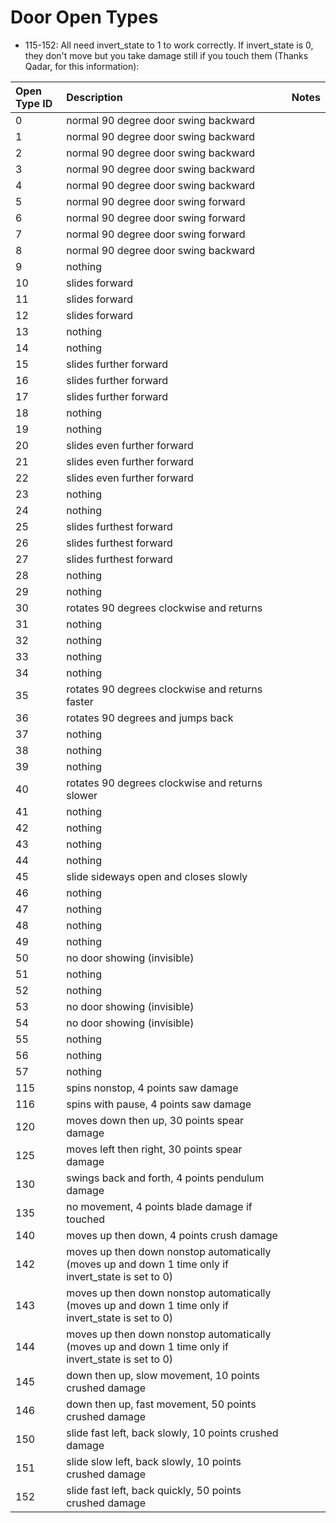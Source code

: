 # Door Open Types

* 115-152: All need invert_state to 1 to work correctly. If invert_state is 0, they don't move but you take damage still if you touch them (Thanks Qadar, for this information):

| **Open Type ID** | **Description** | **Notes** |
| :--- | :--- | :--- |
| 0 | normal 90 degree door swing backward |  |
| 1 | normal 90 degree door swing backward |  |
| 2 | normal 90 degree door swing backward |  |
| 3 | normal 90 degree door swing backward |  |
| 4 | normal 90 degree door swing backward |  |
| 5 | normal 90 degree door swing forward |  |
| 6 | normal 90 degree door swing forward |  |
| 7 | normal 90 degree door swing forward |  |
| 8 | normal 90 degree door swing backward |  |
| 9 | nothing |  |
| 10 | slides forward |  |
| 11 | slides forward |  |
| 12 | slides forward |  |
| 13 | nothing |  |
| 14 | nothing |  |
| 15 | slides further forward |  |
| 16 | slides further forward |  |
| 17 | slides further forward |  |
| 18 | nothing |  |
| 19 | nothing |  |
| 20 | slides even further forward |  |
| 21 | slides even further forward |  |
| 22 | slides even further forward |  |
| 23 | nothing |  |
| 24 | nothing |  |
| 25 | slides furthest forward |  |
| 26 | slides furthest forward |  |
| 27 | slides furthest forward |  |
| 28 | nothing |  |
| 29 | nothing |  |
| 30 | rotates 90 degrees clockwise and returns |  |
| 31 | nothing |  |
| 32 | nothing |  |
| 33 | nothing |  |
| 34 | nothing |  |
| 35 | rotates 90 degrees clockwise and returns faster |  |
| 36 | rotates 90 degrees and jumps back |  |
| 37 | nothing |  |
| 38 | nothing |  |
| 39 | nothing |  |
| 40 | rotates 90 degrees clockwise and returns slower |  |
| 41 | nothing |  |
| 42 | nothing |  |
| 43 | nothing |  |
| 44 | nothing |  |
| 45 | slide sideways open and closes slowly |  |
| 46 | nothing |  |
| 47 | nothing |  |
| 48 | nothing |  |
| 49 | nothing |  |
| 50 | no door showing (invisible) |  |
| 51 | nothing |  |
| 52 | nothing |  |
| 53 | no door showing (invisible) |  |
| 54 | no door showing (invisible) |  |
| 55 | nothing |  |
| 56 | nothing |  |
| 57 | nothing |  |
| 115 | spins nonstop, 4 points saw damage |  |
| 116 | spins with pause, 4 points saw damage |  |
| 120 | moves down then up, 30 points spear damage |  |
| 125 | moves left then right, 30 points spear damage |  |
| 130 | swings back and forth, 4 points pendulum damage |  |
| 135 | no movement, 4 points blade damage if touched |  |
| 140 | moves up then down, 4 points crush damage |  |
| 142 | moves up then down nonstop automatically (moves up and down 1 time only if invert_state is set to 0) |  |
| 143 | moves up then down nonstop automatically (moves up and down 1 time only if invert_state is set to 0) |  |
| 144 | moves up then down nonstop automatically (moves up and down 1 time only if invert_state is set to 0) |  |
| 145 | down then up, slow movement, 10 points crushed damage |  |
| 146 | down then up, fast movement, 50 points crushed damage |  |
| 150 | slide fast left, back slowly, 10 points crushed damage |  |
| 151 | slide slow left, back slowly, 10 points crushed damage |  |
| 152 | slide fast left, back quickly, 50 points crushed damage |  |


